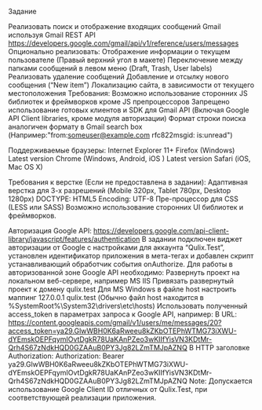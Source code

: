 Задание

Реализовать поиск и отображение входящих сообщений Gmail используя Gmail REST API
https://developers.google.com/gmail/api/v1/reference/users/messages
Опционально реализовать:
Отображение информации о текущем пользователе (Правый верхний угол в макете)
Переключение между папками сообщений в левом меню (Draft, Trash, User labels)
Реализовать удаление сообщений
Добавление и отсылку нового сообщения (“New item”)
Локализацию сайта, в зависимости от текущего местоположения
Требования:
Возможно использование сторонних JS библиотек и фреймворков кроме JS препроцессоров
Запрещено использование готовых клиентов и SDK для Gmail API (Включая Google API Client libraries, кроме модуля авторизации)
Формат строки поиска аналогичен формату в Gmail search box (Например:"from:someuser@example.com rfc822msgid: is:unread")

Поддерживаемые браузеры:
Internet Explorer 11+
Firefox (Windows) Latest version
Chrome (Windows, Android, iOS ) Latest version
Safari (iOS, Mac OS X)

Требования к верстке (Если не предоставлена в задании):
Адаптивная верстка для 3-х разрешений (Mobile 320px, Tablet 780px, Desktop 1280px)
DOCTYPE: HTML5
Encoding: UTF-8
Пре-процессор для CSS (LESS или SASS)
Возможно использование сторонних UI библиотек и фреймворков.


Авторизация Google API:
https://developers.google.com/api-client-library/javascript/features/authentication
В задании подключен виджет авторизации от Google с настройками для аккаунта “Qulix.Test”, установлен идентификатор приложения в мета-тегах и добавлен скрипт устанавливающий обработчик события onAuthorize. 
Для работы в авторизованной зоне Google API необходимо:
Развернуть проект на локальном веб-сервере, например MS IIS
Привязать развернутый проект к домену qulix.test
Для MS Windows в файле host настроить маппинг 127.0.0.1 qulix.test (Обычно файл host находится в %SystemRoot%\System32\drivers\etc\hosts)
Использовать полученный access_token в параметрах запроса к Google API, например:
В URL: https://content.googleapis.com/gmail/v1/users/me/messages/20?access_token=ya29.GlwWBH0K6aRweeu8kZKbOTEPhWTMG73iXWU-dYEmskOEPFqymIOvtDgkR78UaKAnPZeo3wKIIfYisVN3KDtMr-Qrh4S67zNdkHQD0GZAAuB0PY3Jg82LZmTMJpAZNQ
В HTTP заголовке Authorization:
Authorization: Bearer ya29.GlwWBH0K6aRweeu8kZKbOTEPhWTMG73iXWU-dYEmskOEPFqymIOvtDgkR78UaKAnPZeo3wKIIfYisVN3KDtMr-Qrh4S67zNdkHQD0GZAAuB0PY3Jg82LZmTMJpAZNQ
Note: Допускается использование Google Client ID отличных от Qulix.Test, при соответствующей реализации приложения.

